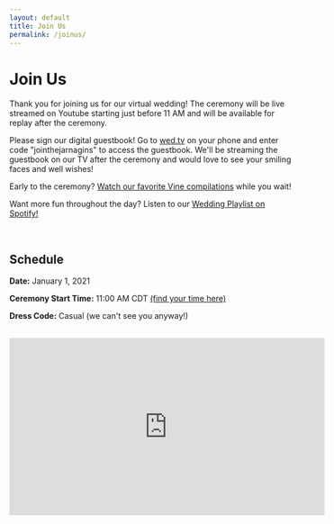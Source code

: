 ```yaml
---
layout: default
title: Join Us
permalink: /joinus/
---
```

<h1>Join Us</h1>
<p>Thank you for joining us for our virtual wedding! The ceremony will be live streamed on Youtube starting just before 11 AM and will be available for replay after the ceremony.</p>
<p>Please sign our digital guestbook! Go to <a href="https://wed.tv/en/user" target="_blank">wed.tv</a> on your phone and enter code "jointhejarnagins" to access the guestbook. We'll be streaming the guestbook on our TV after the ceremony and would love to see your smiling faces and well wishes!</p>
<p>Early to the ceremony? <a href="https://www.youtube.com/watch?v=2xuNCDbC3VE" target="_blank">Watch our favorite Vine compilations</a> while you wait!</p>
<p>Want more fun throughout the day? Listen to our <a href="https://open.spotify.com/playlist/58gJvi9OrxCqK13WS4iqWz?si=zya46ZAWTT2QBrFZEggYhw" target="_blank">Wedding Playlist on Spotify!</a></p>
<br>
<h2>Schedule</h2>
<p><strong>Date:</strong> January 1, 2021</p>
<p><strong>Ceremony Start Time:</strong> 11:00 AM CDT <a href="https://www.timeanddate.com/worldclock/converter.html?iso=20210101T170000&p1=24&p2=tz_et&p3=tz_mt&p4=tz_pt" target="_blank">(find your time here)</a></p>
<p><strong>Dress Code:</strong> Casual (we can't see you anyway!)</p>
<br>
<div class="ceremony-vid center">
    <iframe width="560" height="315" src="https://www.youtube.com/embed/YhRQECw5R9M" frameborder="0" allow="accelerometer; autoplay; clipboard-write; encrypted-media; gyroscope; picture-in-picture" allowfullscreen></iframe>
</div>